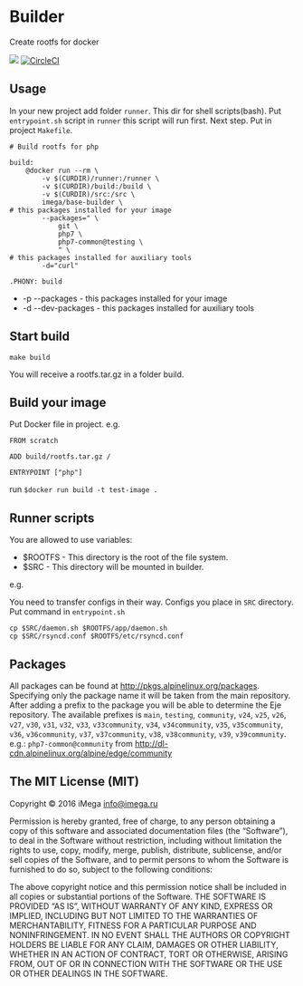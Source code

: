 # Builder

Create rootfs for docker

[![](https://images.microbadger.com/badges/image/imega/base-builder.svg)](http://microbadger.com/images/imega/base-builder "Get your own image badge on microbadger.com") [![CircleCI](https://circleci.com/gh/imega-docker/base-builder.svg?style=svg)](https://circleci.com/gh/imega-docker/base-builder)

## Usage

In your new project add folder `runner`. This dir for shell scripts(bash). Put `entrypoint.sh` script in `runner` this script will run first.
Next step. Put in project `Makefile`.

```
# Build rootfs for php

build:
	@docker run --rm \
		-v $(CURDIR)/runner:/runner \
		-v $(CURDIR)/build:/build \
		-v $(CURDIR)/src:/src \
		imega/base-builder \
# this packages installed for your image
		--packages=" \
			git \
			php7 \
			php7-common@testing \
			" \
# this packages installed for auxiliary tools
		-d="curl"

.PHONY: build
```

- -p --packages - this packages installed for your image
- -d --dev-packages - this packages installed for auxiliary tools

## Start build

`make build`

You will receive a rootfs.tar.gz in a folder build.

## Build your image

Put Docker file in project. e.g.

```
FROM scratch

ADD build/rootfs.tar.gz /

ENTRYPOINT ["php"]
```

run `$docker run build -t test-image .`

## Runner scripts

You are allowed to use variables:

- \$ROOTFS - This directory is the root of the file system.
- \$SRC - This directory will be mounted in builder.

e.g.

You need to transfer configs in their way. Configs you place in `SRC` directory. Put command in `entrypoint.sh`

```
cp $SRC/daemon.sh $ROOTFS/app/daemon.sh
cp $SRC/rsyncd.conf $ROOTFS/etc/rsyncd.conf
```

## Packages

All packages can be found at http://pkgs.alpinelinux.org/packages. Specifying only the package name it will be taken from the main repository.
After adding a prefix to the package you will be able to determine the Eje repository. The available prefixes is `main`, `testing`, `community`, `v24`, `v25`, `v26`, `v27`, `v30`, `v31`, `v32`, `v33`, `v33community`, `v34`, `v34community`, `v35`, `v35community`, `v36`, `v36community`, `v37`, `v37community`, `v38`, `v38community`, `v39`, `v39community`.
e.g.: `php7-common@community` from http://dl-cdn.alpinelinux.org/alpine/edge/community

## The MIT License (MIT)

Copyright © 2016 iMega <info@imega.ru>

Permission is hereby granted, free of charge, to any person obtaining a copy of this software and associated documentation files (the “Software”), to deal in the Software without restriction, including without limitation the rights to use, copy, modify, merge, publish, distribute, sublicense, and/or sell copies of the Software, and to permit persons to whom the Software is furnished to do so, subject to the following conditions:

The above copyright notice and this permission notice shall be included in all copies or substantial portions of the Software.
THE SOFTWARE IS PROVIDED “AS IS”, WITHOUT WARRANTY OF ANY KIND, EXPRESS OR IMPLIED, INCLUDING BUT NOT LIMITED TO THE WARRANTIES OF MERCHANTABILITY, FITNESS FOR A PARTICULAR PURPOSE AND NONINFRINGEMENT. IN NO EVENT SHALL THE AUTHORS OR COPYRIGHT HOLDERS BE LIABLE FOR ANY CLAIM, DAMAGES OR OTHER LIABILITY, WHETHER IN AN ACTION OF CONTRACT, TORT OR OTHERWISE, ARISING FROM, OUT OF OR IN CONNECTION WITH THE SOFTWARE OR THE USE OR OTHER DEALINGS IN THE SOFTWARE.
